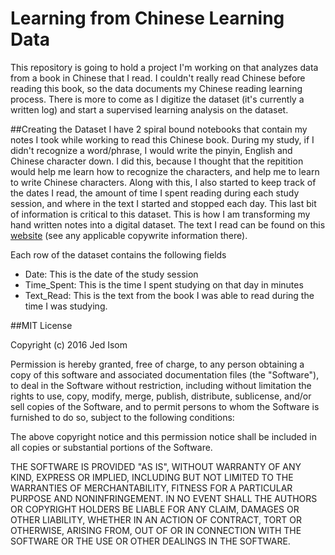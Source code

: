 
# Learning from Chinese Learning Data

This repository is going to hold a project I'm working on that analyzes data from a book in Chinese that I read.  I couldn't really read Chinese before reading this book, so the data documents my Chinese reading learning process.
There is more to come as I digitize the dataset (it's currently a written log) and start a supervised learning analysis on the dataset.

##Creating the Dataset
I have 2 spiral bound notebooks that contain my notes I took while working to read this Chinese book.  During my study, if I didn't recognize a word/phrase, I would write the pinyin, English and Chinese character down.  I did this, because I thought that the repitition would help me learn how to recognize the characters, and help me to learn to write Chinese characters.  Along with this, I also started to keep track of the dates I read, the amount of time I spent reading during each study session, and where in the text I started and stopped each day.  This last bit of information is critical to this dataset.  This is how I am transforming my hand written notes into a digital dataset.  The text I read can be found on this [website](https://www.lds.org/scriptures/bofm?lang=zho) (see any applicable copywrite information there).  

Each row of the dataset contains the following fields
- Date: This is the date of the study session
- Time_Spent: This is the time I spent studying on that day in minutes
- Text_Read: This is the text from the book I was able to read during the time I was studying.

##MIT License

Copyright (c) 2016 Jed Isom

Permission is hereby granted, free of charge, to any person obtaining a copy
of this software and associated documentation files (the "Software"), to deal
in the Software without restriction, including without limitation the rights
to use, copy, modify, merge, publish, distribute, sublicense, and/or sell
copies of the Software, and to permit persons to whom the Software is
furnished to do so, subject to the following conditions:

The above copyright notice and this permission notice shall be included in all
copies or substantial portions of the Software.

THE SOFTWARE IS PROVIDED "AS IS", WITHOUT WARRANTY OF ANY KIND, EXPRESS OR
IMPLIED, INCLUDING BUT NOT LIMITED TO THE WARRANTIES OF MERCHANTABILITY,
FITNESS FOR A PARTICULAR PURPOSE AND NONINFRINGEMENT. IN NO EVENT SHALL THE
AUTHORS OR COPYRIGHT HOLDERS BE LIABLE FOR ANY CLAIM, DAMAGES OR OTHER
LIABILITY, WHETHER IN AN ACTION OF CONTRACT, TORT OR OTHERWISE, ARISING FROM,
OUT OF OR IN CONNECTION WITH THE SOFTWARE OR THE USE OR OTHER DEALINGS IN THE
SOFTWARE.

